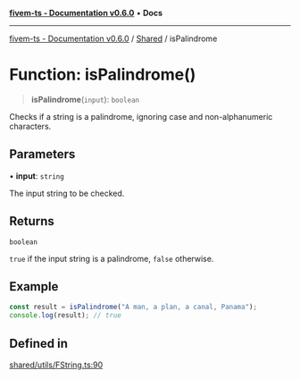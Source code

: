 [**fivem-ts - Documentation v0.6.0**](../../../README.md) • **Docs**

***

[fivem-ts - Documentation v0.6.0](../../../README.md) / [Shared](../README.md) / isPalindrome

# Function: isPalindrome()

> **isPalindrome**(`input`): `boolean`

Checks if a string is a palindrome, ignoring case and non-alphanumeric characters.

## Parameters

• **input**: `string`

The input string to be checked.

## Returns

`boolean`

`true` if the input string is a palindrome, `false` otherwise.

## Example

```ts
const result = isPalindrome("A man, a plan, a canal, Panama");
console.log(result); // true
```

## Defined in

[shared/utils/FString.ts:90](https://github.com/Purpose-Dev/fivem-ts/blob/main/src/shared/utils/FString.ts#L90)
